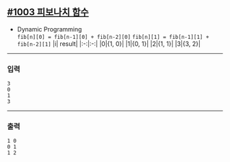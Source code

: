 [#1003 피보나치 함수](https://www.acmicpc.net/problem/1003)
---

- Dynamic Programming \
    `fib[n][0] = fib[n-1][0] + fib[n-2][0]`
    `fib[n][1] = fib[n-1][1] + fib[n-2][1]`
    |i| result|
    |:-:|:-:|
    |0|{1, 0}|
    |1|{0, 1}|
    |2|{1, 1}|
    |3|{3, 2}|

---

### 입력
```
3
0
1
3
```

---
### 출력
```
1 0
0 1
1 2
```